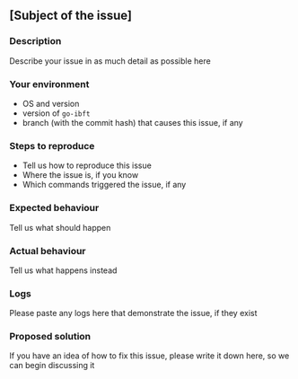 ## [Subject of the issue]

### Description

Describe your issue in as much detail as possible here

### Your environment

* OS and version
* version of `go-ibft`
* branch (with the commit hash) that causes this issue, if any

### Steps to reproduce

* Tell us how to reproduce this issue <br />
* Where the issue is, if you know <br />
* Which commands triggered the issue, if any

### Expected behaviour

Tell us what should happen

### Actual behaviour

Tell us what happens instead

### Logs

Please paste any logs here that demonstrate the issue, if they exist

### Proposed solution

If you have an idea of how to fix this issue, please write it down here, so we can begin discussing it